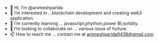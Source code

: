 - 👋 Hi, I’m @animeshparida
- 👀 I’m interested in ...blockchain development and creating web3 application.
- 🌱 I’m currently learning ... javascript,phython,power BI,solidity.
- 💞️ I’m looking to collaborate on ... various issus of furture.
- 📫 How to reach me ... contact me at animeshparida9438@gmail.com

<!---
animeshparida/animeshparida is a ✨ special ✨ repository because its `README.md` (this file) appears on your GitHub profile.
You can click the Preview link to take a look at your changes.
--->
